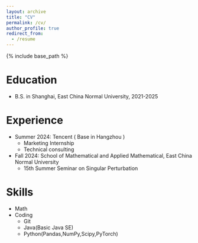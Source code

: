 ```yaml
---
layout: archive
title: "CV"
permalink: /cv/
author_profile: true
redirect_from:
  - /resume
---
```


{% include base_path %}

Education
======

* B.S. in Shanghai, East China Normal University, 2021-2025

Experience
======
* Summer 2024: Tencent ( Base in Hangzhou ) 
  * Marketing Internship
  * Technical consulting
* Fall 2024: School of Mathematical and Applied Mathematical, East China Normal University
  * 15th Summer Seminar on Singular Perturbation 

Skills
======
* Math
* Coding
  * Git
  * Java(Basic Java SE)
  * Python(Pandas,NumPy,Scipy,PyTorch)
